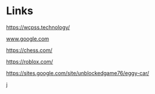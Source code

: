 # Links
https://wcpss.technology/

www.google.com

https://chess.com/

https://roblox.com/

https://sites.google.com/site/unblockedgame76/eggy-car/

j
